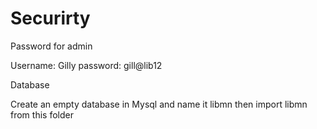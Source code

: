 # Securirty


Password for admin

Username: Gilly
password: gill@lib12

Database

Create an empty database in Mysql and name it libmn then import libmn from this folder
